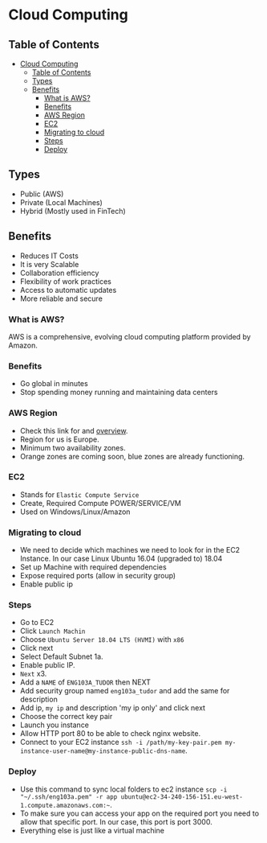 # Cloud Computing

## Table of Contents

- [Cloud Computing](#cloud-computing)
  - [Table of Contents](#table-of-contents)
  - [Types](#types)
  - [Benefits](#benefits)
    - [What is AWS?](#what-is-aws)
    - [Benefits](#benefits-1)
    - [AWS Region](#aws-region)
    - [EC2](#ec2)
    - [Migrating to cloud](#migrating-to-cloud)
    - [Steps](#steps)
    - [Deploy](#deploy)

## Types

- Public (AWS)
- Private (Local Machines)
- Hybrid (Mostly used in FinTech)

## Benefits

- Reduces IT Costs
- It is very Scalable
- Collaboration efficiency
- Flexibility of work practices
- Access to automatic updates
- More reliable and secure

### What is AWS?

AWS is a comprehensive, evolving cloud computing platform provided by Amazon.

### Benefits

- Go global in minutes
- Stop spending money running and maintaining data centers

### AWS Region

- Check this link for and [overview](https://aws.amazon.com/about-aws/global-infrastructure/?p=ngi&loc=1).
- Region for us is Europe.
- Minimum two availability zones.
- Orange zones are coming soon, blue zones are already functioning.

### EC2

- Stands for `Elastic Compute Service`
- Create, Required Compute POWER/SERVICE/VM
- Used on Windows/Linux/Amazon

### Migrating to cloud

- We need to decide which machines we need to look for in the EC2 Instance. In our case Linux Ubuntu 16.04 (upgraded to) 18.04
- Set up Machine with required dependencies
- Expose required ports (allow in security group)
- Enable public ip

### Steps

- Go to EC2
- Click `Launch Machin`
- Choose `Ubuntu Server 18.04 LTS (HVMI)` with `x86`
- Click next
- Select Default Subnet 1a.
- Enable public IP.
- `Next` x3.
- Add a `NAME` of `ENG103A_TUDOR` then NEXT
- Add security group named `eng103a_tudor` and add the same for description
- Add ip, `my ip` and description 'my ip only' and click next
- Choose the correct key pair
- Launch you instance
- Allow HTTP port 80 to be able to check nginx website.
- Connect to your EC2 instance `ssh -i /path/my-key-pair.pem my-instance-user-name@my-instance-public-dns-name`.

### Deploy

- Use this command to sync local folders to ec2 instance `scp -i "~/.ssh/eng103a.pem" -r app ubuntu@ec2-34-240-156-151.eu-west-1.compute.amazonaws.com:~`.
- To make sure you can access your app on the required port you need to allow that specific port. In our case, this port is port 3000.
- Everything else is just like a virtual machine
